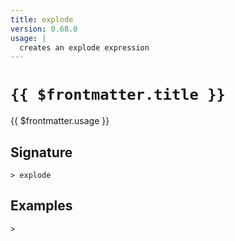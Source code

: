 ```yaml
---
title: explode
version: 0.68.0
usage: |
  creates an explode expression
---
```


# <code>{{ $frontmatter.title }}</code>

<div style='white-space: pre-wrap;'>{{ $frontmatter.usage }}</div>

## Signature

```> explode ```

## Examples


```shell
>
```
